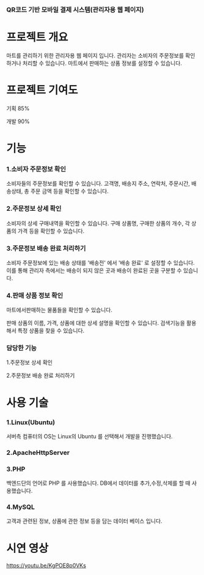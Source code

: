 ### QR코드 기반 모바일 결제 시스템(관리자용 웹 페이지)

# **프로젝트 개요**

마트를 관리하기 위한 관리자용 웹 페이지 입니다. 관리자는 소비자의 주문정보를 확인하거나 처리할 수 있습니다. 
마트에서 판매하는 상품 정보를 설정할 수 있습니다.

# **프로젝트 기여도**

기획 85%

개발 90%

# **기능**

### 1.소비자 주문정보 확인
소비자들의 주문정보를 확인할 수 있습니다. 고객명, 배송지 주소, 연락처, 주문시간, 배송상태, 총 주문 금액 등을 확인할 수 있습니다.

### 2.주문정보 상세 확인
소비자의 상세 구매내역을 확인할 수 있습니다. 구매 상품명, 구매한 상품의 개수, 각 상품의 가격 등을 확인할 수 있습니다. 

### 3.주문정보 배송 완료 처리하기
소비자 주문정보에 있는 배송 상태를 '배송전' 에서 '배송 완료' 로 설정할 수 있습니다. 이를 통해 관리자 측에서는 배송이 되지 않은 곳과 배송이 완료된 곳을 구분할 수 있습니다.

### 4.판매 상품 정보 확인
마트에서판매하는 물품들을 확인할 수 있습니다. 

판매 상품의 이름, 가격, 상품에 대한 상세 설명을 확인할 수 있습니다. 검색기능을 활용해서 특정 상품을 찾을 수 있습니다.


### **담당한 기능**

1.주문정보 상세 확인

2.주문정보 배송 완료 처리하기

# **사용 기술**

### 1.Linux(Ubuntu)
서버측 컴퓨터의 OS는 Linux의 Ubuntu 를 선택해서 개발을 진행했습니다.

### 2.ApacheHttpServer

### 3.PHP
백엔드단의 언어로 PHP 를 사용했습니다. DB에서 데이터를 추가,수정,삭제를 할 때 사용했습니다.

### 4.MySQL
고객과 관련된 정보, 상품에 관한 정보 등을 담는 데이터 베이스 입니다.

# **시연 영상**
https://youtu.be/KgPOE8p0VKs

